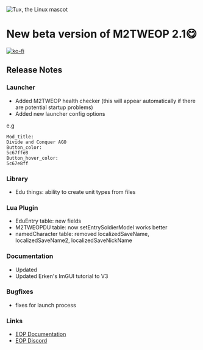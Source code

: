 
![Tux, the Linux mascot](https://i.imgur.com/jqzoYoQ.png)

# New beta version of M2TWEOP 2.1😋

 [![ko-fi](https://ko-fi.com/img/githubbutton_sm.svg)](https://ko-fi.com/D1D4DZTHG)

## Release Notes

###  Launcher
- Added M2TWEOP health checker (this will appear automatically if there are potential startup problems)
- Added new launcher config options

e.g

```
Mod_title:
Divide and Conquer AGO
Button_color:
5c67ffe8
Button_hover_color:
5c67e8ff
```

###  Library
- Edu things: ability to create unit types from files

### Lua Plugin
- EduEntry table: new fields
- M2TWEOPDU table: now setEntrySoldierModel works better
- namedCharacter table: removed localizedSaveName, localizedSaveName2, localizedSaveNickName

### Documentation
- Updated
- Updated Erken's ImGUI tutorial to V3

### Bugfixes
- fixes for launch process

### Links
* [EOP Documentation](https://youneuoy.github.io/M2TWEOP-library/)
* [EOP Discord](https://discord.gg/cG2Paep9)
